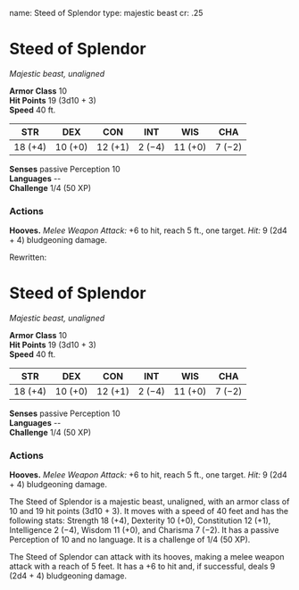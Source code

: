 name: Steed of Splendor
type: majestic beast
cr: .25

# Steed of Splendor
_Majestic beast, unaligned_

**Armor Class** 10    
**Hit Points** 19 (3d10 + 3)    
**Speed** 40 ft. 

| STR     | DEX     | CON     | INT     | WIS     | CHA     |
|---------|---------|---------|---------|---------|---------|
| 18 (+4) | 10 (+0) | 12 (+1) | 2 (−4)  | 11 (+0) | 7 (−2)  |  

**Senses** passive Perception 10    
**Languages** --    
**Challenge** 1/4 (50 XP) 

### Actions 
**Hooves.** _Melee Weapon Attack:_ +6 to hit, reach 5 ft., one target. _Hit:_ 9 (2d4 + 4) bludgeoning damage.

Rewritten:

# Steed of Splendor
_Majestic beast, unaligned_

**Armor Class** 10    
**Hit Points** 19 (3d10 + 3)    
**Speed** 40 ft. 

| STR     | DEX     | CON     | INT     | WIS     | CHA     |
|---------|---------|---------|---------|---------|---------|
| 18 (+4) | 10 (+0) | 12 (+1) | 2 (−4)  | 11 (+0) | 7 (−2)  |  

**Senses** passive Perception 10    
**Languages** --    
**Challenge** 1/4 (50 XP) 

### Actions 
**Hooves.** _Melee Weapon Attack:_ +6 to hit, reach 5 ft., one target. _Hit:_ 9 (2d4 + 4) bludgeoning damage.

The Steed of Splendor is a majestic beast, unaligned, with an armor class of 10 and 19 hit points (3d10 + 3). It moves with a speed of 40 feet and has the following stats: Strength 18 (+4), Dexterity 10 (+0), Constitution 12 (+1), Intelligence 2 (−4), Wisdom 11 (+0), and Charisma 7 (−2). It has a passive Perception of 10 and no language. It is a challenge of 1/4 (50 XP).

The Steed of Splendor can attack with its hooves, making a melee weapon attack with a reach of 5 feet. It has a +6 to hit and, if successful, deals 9 (2d4 + 4) bludgeoning damage.